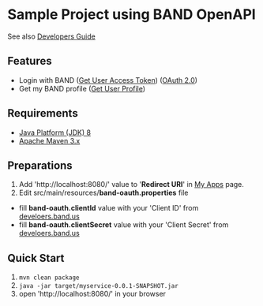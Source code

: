 # Sample Project using BAND OpenAPI
See also [Developers Guide](http://developers.band.us/develop/guide/api/get_authorization_code_from_user)

## Features
- Login with BAND ([Get User Access Token](http://developers.band.us/develop/guide/api/get_authorization_code_from_user)) ([OAuth 2.0](https://tools.ietf.org/html/rfc6749#section-4.1)) 
- Get my BAND profile ([Get User Profile](http://developers.band.us/develop/guide/api/get_user_information))

## Requirements
- [Java Platform (JDK) 8](http://www.oracle.com/technetwork/java/javase/downloads/index.html)
- [Apache Maven 3.x](http://maven.apache.org)

## Preparations
1. Add 'http://localhost:8080/' value to '**Redirect URI**' in [My Apps](http://developers.band.us/develop/myapps/list) page.
2. Edit src/main/resources/**band-oauth.properties** file
 - fill **band-oauth.clientId** value with your 'Client ID' from [develoers.band.us](http://develoers.band.us/develop/myapps/list)
 - fill **band-oauth.clientSecret** value with your 'Client Secret' from [develoers.band.us](http://develoers.band.us/develop/myapps/list)

## Quick Start
1. <code>mvn clean package </code>
2. <code>java -jar target/myservice-0.0.1-SNAPSHOT.jar</code>
3. open 'http://localhost:8080/' in your browser
